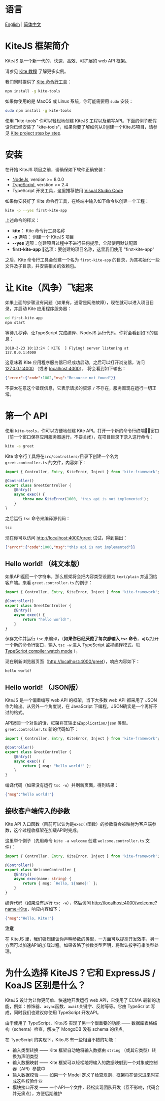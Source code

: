 # 语言
[English](./README.md) | [简体中文](./README.zh-CN.md)

# KiteJS 框架简介
KiteJS 是一个新一代的、快速、高效、可扩展的 web API 框架。

请参见 [Kite 教程](./docs/tutorial.md) 了解更多实例。

我们同时提供了 [Kite 命令行工具](https://github.com/kite-js/kite-tools)：

```sh
npm install -g kite-tools
```

如果你使用的是 MacOS 或 Linux 系统，你可能需要用 `sudo` 安装：

```sh
sudo npm install -g kite-tools
```

使用 "kite-tools" 你可以轻松地创建 KiteJS 工程以及编写API。下面的例子都假设你已经安装了 "kite-tools"，如果你要了解如何从0创建一个KiteJS项目，请参见
[Kite project step by step](./docs/kite-project-step-by-step.md).

# 安装
在开始 KiteJS 项目之前，请确保如下软件正确安装：
+ [NodeJs](https://nodejs.org/), version >= 8.0.0
+ [TypeScript](https://www.typescriptlang.org/), verstion >= 2.4
+ TypeScript 开发工具，这里推荐使用 [Visual Studio Code](https://code.visualstudio.com/) 

如果你安装好了 Kite 命令行工具，在终端中输入如下命令以创建一个工程：

```sh
kite -p --yes first-kite-app
```

上述命令的释义：
+ __kite__： Kite 命令行工具名称
+ __-p__ 选项： 创建一个 KiteJS 项目
+ __--yes__ 选项：创建项目过程中不进行任何提示，全部使用默认配置
+ __first-kite-app__ 选项：要创建的项目名称，这里我们使用 "first-kite-app"

之后，Kite 命令行工具会创建一个名为 `first-kite-app` 的目录，为其初始化一些文件及子目录，并安装相关的依赖包。

# 让 Kite（风争）飞起来

如果上面的步骤没有问题（如果有，通常是网络故障），现在就可以进入项目目录，并启动 Kite
应用程序服务器：

```sh
cd first-kite-app
npm start
```

等待几秒钟，让TypeScript 完成编译、NodeJS 运行代码，你将会看到如下的信息：

```
2018-3-23 10:13:24 [ KITE  ] Flying! server listening at 127.0.0.1:4000
```

这意味着 Kite 应用程序服务器已经成功启动，之后可以打开浏览器，访问 [127.0.0.1:4000](http://127.0.0.1:4000) （或者 [localhost:4000](http://localhost:4000)），
将会看到如下输出：

```json
{"error":{"code":1002,"msg":"Resource not found"}}
```

不要太在意这个错误信息，它表示请求的资源 `/` 不存在，服务器现在运行一切正常。

# 第一个 API

使用 `kite-tools`，你可以方便地创建 Kite API。打开一个新的命令行终端窗口（前一个窗口保存应用服务器运行，不要关闭），在项目目录下录入这行命令：

```sh
kite -a greet
```

Kite 命令行工具将在`src/controllers/`目录下创建一个名为 `greet.controller.ts`
的文件，内容如下：

```typescript
import { Controller, Entry, KiteError, Inject } from 'kite-framework';

@Controller()
export class GreetController {
    @Entry()
    async exec() {
        throw new KiteError(1000, 'this api is not implemented');
    }
}
```

之后运行 `tsc` 命令来编译源代码：

```sh
tsc
```

现在你可以访问
[http://localhost:4000/greet](http://localhost:4000/greet) 试试，得到输出：

```json
{"error":{"code":1000,"msg":"this api is not implemented"}}
```

## Hello world! （纯文本版）

如果API返回一个字符串，那么框架将会把内容类型设置为 `text/plain` 并返回给客户端。来看 `greet.controller.ts` 的例子：

```typescript
import { Controller, Entry, KiteError, Inject } from 'kite-framework';

@Controller()
export class GreetController {
    @Entry()
    async exec() {
        return "hello world!";
    }
}
```

保存文件并运行 `tsc` 来编译，（__如果你已经厌倦了每次都输入 `tsc` 命令__，可以打开一个新的命令行窗口，输入 `tsc -w` 进入 TypeScript 监视编译模式，见 [TypeScript compiler watch mode](http://www.typescriptlang.org/docs/handbook/compiler-options.html) ）。

现在刷新浏览器页面（[http://localhost:4000/greet](http://localhost:4000/greet)），响应内容如下：

```text
hello world!
```

## Hello world! （JSON版）

KiteJS 是一个偏重编写 web API 的框架，当下大多数 web API 都采用了 JSON
作为输出。从另外一个角度说，在 JavaScript 下编程，JSON确实是一个再好不过的格式。

API返回一个对象的话，框架将其输出成`application/json` 类型。`greet.controller.ts` 新的代码如下：

```typescript
import { Controller, Entry, KiteError, Inject } from 'kite-framework';

@Controller()
export class GreetController {
    @Entry()
    async exec() {
        return { msg: "hello world!" };
    }
}
```

编译代码（如果没有运行 `tsc -w`）并刷新页面，得到结果：

```json
{"msg":"hello world!"}
```

## 接收客户端传入的参数

Kite API 入口函数（目前可以认为是`exec()`函数）的参数将会被映射为客户端参数，这个过程收框架在加载API时完成。

这里举个例子（先用命令 `kite -a welcome` 创建 `welcome.controller.ts` 文件）：

```typescript
import { Controller, Entry, KiteError, Inject } from 'kite-framework';

@Controller()
export class WelcomeController {
    @Entry()
    async exec(name: string) {
        return { msg: `Hello, ${name}!` };
    }
}
```

编译代码（如果没有运行 `tsc -w`），然后访问
[http://localhost:4000/welcome?name=Kite](http://localhost:4000/welcome?name=Kite)，响应内容如下：

```json
{"msg":"Hello, Kite!"}
```

__注意__

在 KiteJS 里，我们强烈建议你声明参数的类型，一方面可以提高开发效率，另一方面可以加速API的加载过程。如果省略了参数类型声明，将默认按字符串类型处理。

# 为什么选择 KiteJS？它和 ExpressJS / KoaJS 区别是什么？

KiteJS 设计为让你更简单、快速地开发运行 web API，它使用了 ECMA 最新的功能，例如：修饰器、`async`函数、`await`关键字、反射等等。它由 TypeScript 写成，同时我们也建议你使用 TypeScript 开发API。

由于使用了 TypeScript，KiteJS 实现了另一个很重要的功能 —— 数据库表格结构（schema）检查，解决了 MongoDB 没有 schema 的疼点。

在 TypeScript 的实现下，KiteJS 有一些相当不错的功能：
* 输入类型转换 —— Kite 框架自动地将输入数据由 `string` （或其它类型）转换为声明类型
* 输入数据映射 —— Kite 框架可以轻松地将输入的数据映射到一个对象或控制器（API）参数中
* 输入数据校验 —— 如果一个 Model 定义了检查规则，框架将在请求进来时完成这些校验作业
* 模块接口开发 —— 一个API一个文件，轻松实现团队开发（互不影响，代码合并无痛点），方便后期维护

